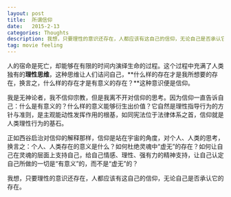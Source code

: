 ```yaml
---
layout: post
title:  所谓信仰
date:   2015-2-13
categories: Thoughts
description: 我想，只要理性的意识还存在，人都应该有这自己的信仰，无论自己是否承认它的存在。
tag: movie feeling
---
```


人的宿命是死亡，却能够在有限的时间内演绎生命的过程。这个过程中充满了人类独有的**理性思维**，这种思维让人们诘问自己，**什么样的存在才是我所想要的存在，换言之，什么样的存在才是有意义的存在？**这种意识便是信仰。

我是无神论者，我不信仰宗教，但是我离不开对信仰的思考。因为信仰一直告诉自己：什么是有意义的？什么样的意义能够衍生出价值？它自然是理性指导行为的方针与准则，是主观能动性发挥作用的根基，如同宪法位于法律体系之首，信仰就是人类理性行为的基石。

正如西谷启治对信仰的解释那样，信仰是站在宇宙的角度，对个人、人类的思考，换言之：个人、人类存在的意义是什么？如何杜绝灵魂中“虚无”的存在？如何让自己在灵魂的层面上支持自己，给自己情感、理性、强有力的精神支持，让自己认定自己所做的一切是“有意义”的，而不是“虚无”的？

我想，只要理性的意识还存在，人都应该有这自己的信仰，无论自己是否承认它的存在。
